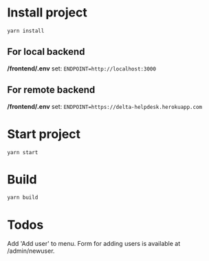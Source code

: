 # Install project
`yarn install`

## For local backend
**/frontend/.env** set: 
`ENDPOINT=http://localhost:3000`

## For remote backend
**/frontend/.env** set: 
`ENDPOINT=https://delta-helpdesk.herokuapp.com`

# Start project 
`yarn start`

# Build
`yarn build`

# Todos
Add 'Add user' to menu. Form for adding users is available at /admin/newuser.